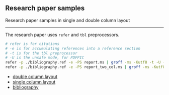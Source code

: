 ## Research paper samples
Research paper samples in single and double column layout

---

The research paper uses `refer` and `tbl` preprocessors.

```sh
# refer is for citations
# -e is for accumulating references into a reference section
# -t is for the tbl preprocessor
# -U is the unsafe mode, for PDFPIC
refer -p ./bibliography.ref -e -PS report.ms | groff -ms -Kutf8 -t -U -Tpdf > report.pdf
refer -p ./bibliography.ref -e -PS report_two_col.ms | groff -ms -Kutf8 -t -U -Tpdf > report_two_col.pdf
```

* [double column layout](./double_column_research_paper.ms)
* [single column layout](./single_column_research_paper.ms)
* [bibliography](./bibliography.ref)
